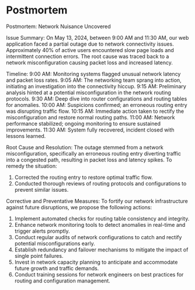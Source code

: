 # Postmortem

Postmortem: Network Nuisance Uncovered

Issue Summary:
On May 13, 2024, between 9:00 AM and 11:30 AM, our web application faced a partial outage due to network connectivity issues. Approximately 40% of active users encountered slow page loads and intermittent connection errors. The root cause was traced back to a network misconfiguration causing packet loss and increased latency.

Timeline:
9:00 AM: Monitoring systems flagged unusual network latency and packet loss rates.
9:05 AM: The networking team sprang into action, initiating an investigation into the connectivity hiccup.
9:15 AM: Preliminary analysis hinted at a potential misconfiguration in the network routing protocols.
9:30 AM: Deep dive into router configurations and routing tables for anomalies.
10:00 AM: Suspicions confirmed; an erroneous routing entry was disrupting traffic flow.
10:15 AM: Immediate action taken to rectify the misconfiguration and restore normal routing paths.
11:00 AM: Network performance stabilized; ongoing monitoring to ensure sustained improvements.
11:30 AM: System fully recovered, incident closed with lessons learned.

Root Cause and Resolution:
The outage stemmed from a network misconfiguration, specifically an erroneous routing entry diverting traffic into a congested path, resulting in packet loss and latency spikes. To remedy the situation:
1. Corrected the routing entry to restore optimal traffic flow.
2. Conducted thorough reviews of routing protocols and configurations to prevent similar issues.

Corrective and Preventative Measures:
To fortify our network infrastructure against future disruptions, we propose the following actions:
1. Implement automated checks for routing table consistency and integrity.
2. Enhance network monitoring tools to detect anomalies in real-time and trigger alerts promptly.
3. Conduct regular audits of network configurations to catch and rectify potential misconfigurations early.
4. Establish redundancy and failover mechanisms to mitigate the impact of single point failures.
5. Invest in network capacity planning to anticipate and accommodate future growth and traffic demands.
6. Conduct training sessions for network engineers on best practices for routing and configuration management.
